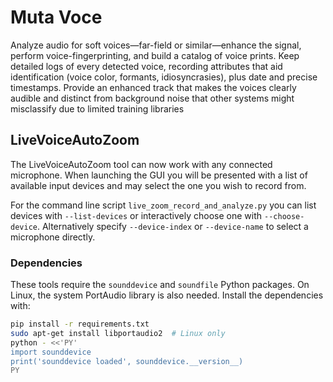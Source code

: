 # Muta Voce
Analyze audio for soft voices—far-field or similar—enhance the signal, perform voice-fingerprinting, and build a catalog of voice prints. Keep detailed logs of every detected voice, recording attributes that aid identification (voice color, formants, idiosyncrasies), plus date and precise timestamps. Provide an enhanced track that makes the voices clearly audible and distinct from background noise that other systems might misclassify due to limited training libraries

## LiveVoiceAutoZoom

The LiveVoiceAutoZoom tool can now work with any connected microphone. When launching the GUI you will be presented with a list of available input devices and may select the one you wish to record from.

For the command line script ``live_zoom_record_and_analyze.py`` you can list
devices with ``--list-devices`` or interactively choose one with
``--choose-device``. Alternatively specify ``--device-index`` or ``--device-name``
to select a microphone directly.

### Dependencies

These tools require the `sounddevice` and `soundfile` Python packages.
On Linux, the system PortAudio library is also needed. Install the
dependencies with:

```bash
pip install -r requirements.txt
sudo apt-get install libportaudio2  # Linux only
python - <<'PY'
import sounddevice
print('sounddevice loaded', sounddevice.__version__)
PY
```

